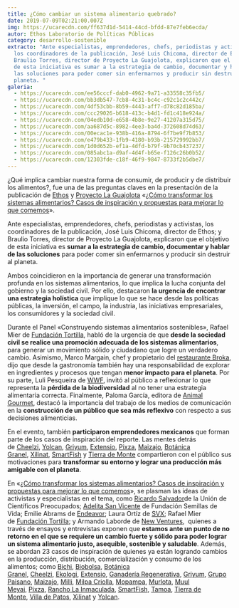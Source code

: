```yaml
---
title: ¿Cómo cambiar un sistema alimentario quebrado?
date: 2019-07-09T02:21:00.007Z
img: https://ucarecdn.com/ff637d1d-5414-44cd-bfdd-87e7feb6ecda/
autor: Ethos Laboratorio de Políticas Públicas
category: desarrollo-sostenible
extracto: "Ante especialistas, emprendedores, chefs, periodistas y activistas,
  los coordinadores de la publicación, José Luis Chicoma, director de Ethos; y
  Braulio Torres, director de Proyecto La Guajolota, explicaron que el objetivo
  de esta iniciativa es sumar a la estrategia de cambio, documentar y hablar de
  las soluciones para poder comer sin enfermarnos y producir sin destruir al
  planeta. "
galeria:
  - https://ucarecdn.com/ee56cccf-dab0-4962-9a71-a33558c35fb5/
  - https://ucarecdn.com/bb3db547-7cb8-4c31-bc4c-c92c1c2c442c/
  - https://ucarecdn.com/4df53cbb-8b59-4443-aff7-d78c82d185ba/
  - https://ucarecdn.com/ccc29026-b618-413c-b4d1-fd1c418e924a/
  - https://ucarecdn.com/04edb10d-e658-4b8e-9e27-41207a315d75/
  - https://ucarecdn.com/aa687d5c-8982-4ee3-ba4d-372608d74d63/
  - https://ucarecdn.com/00ecac1e-938b-416a-8794-6f7be9f7b853/
  - https://ucarecdn.com/e479b433-1fb9-4180-b93b-215729992bb7/
  - https://ucarecdn.com/1d0d652b-ef1a-4dfd-b79f-9b70cb437237/
  - https://ucarecdn.com/085abc1a-d9af-4d4f-b65e-f126c26b0b52/
  - https://ucarecdn.com/12303fde-c18f-46f9-9847-8733f2b5dbe7/
---
```

¿Qué implica cambiar nuestra forma de consumir, de producir y de distribuir los alimentos?, fue una de las preguntas claves en la presentación de la publicación de [Ethos](https://www.ethos.org.mx/es/) y [Proyecto La Guajolota](https://www.proyectolaguajolota.org/) «[¿Cómo transformar los sistemas alimentarios? Casos de inspiración y propuestas para mejorar lo que comemos](https://www.ethos.org.mx/es/ethos-publications/como-transformar-los-sistemas-alimentarios/)».

Ante especialistas, emprendedores, chefs, periodistas y activistas, los coordinadores de la publicación, José Luis Chicoma, director de Ethos; y Braulio Torres, director de Proyecto La Guajolota, explicaron que el objetivo de esta iniciativa es **sumar a la estrategia de cambio, documentar y hablar de las soluciones** para poder comer sin enfermarnos y producir sin destruir al planeta. 

Ambos coincidieron en la importancia de generar una transformación profunda en los sistemas alimentarios, lo que implica la lucha conjunta del gobierno y la sociedad civil. Por ello, destacaron **la urgencia de encontrar una estrategia holística** que implique lo que se hace desde las políticas públicas, la inversión, el campo, la industria, las iniciativas empresariales, los consumidores y la sociedad civil.

Durante el Panel «Construyendo sistemas alimentarios sostenibles», Rafael Mier de [Fundación Tortilla](https://www.facebook.com/tortillademaizmexicana/), habló de la urgencia de que **desde la sociedad civil se realice una promoción adecuada de los sistemas alimentarios**, para generar un movimiento sólido y ciudadano que logre un verdadero cambio. Asimismo, Marco Margain, chef y propietario del [restaurante Broka](http://brokabistrot.com/), dijo que desde la gastronomía también hay una responsabilidad de explorar en ingredientes y procesos que tengan **menor impacto para el planeta**. Por su parte, Luli Pesqueira de [WWF](http://www.wwf.org.mx/), invitó al público a reflexionar lo que representa la **pérdida de la biodiversidad** al no tener una estrategia alimentaria correcta. Finalmente, Paloma García, editora de [Animal Gourmet](https://www.animalgourmet.com/), destacó la importancia del trabajo de los medios de comunicación en la **construcción de un público que sea más reflexivo** con respecto a sus decisiones alimenticias. 

En el evento, también **participaron emprendedores mexicanos** que forman parte de los casos de inspiración del reporte. Las mentes detrás de [Cheelzi](http://cheelzi.com/), [Yolcan](https://yolcan.com/), [Griyum](https://www.griyum.com.mx/), [Extensio](https://www.extensio.mx/), [Pixza](http://pixza.mx/), [Maizajo](https://www.maizajo.com/about), [Botánica Granel](https://botanicagranel.mx/), [Xilinat](https://www.xilinat.com/?v=0b98720dcb2c), [SmartFish](https://smartfish.mx/) y [Tierra de Monte](https://www.tierrademonte.com/) compartieron con el público sus motivaciones para **transformar su entorno y lograr una producción más amigable con el planeta**.

En «[¿Cómo transformar los sistemas alimentarios? Casos de inspiración y propuestas para mejorar lo que comemos](https://www.ethos.org.mx/es/ethos-publications/como-transformar-los-sistemas-alimentarios/)», se plasman las ideas de activistas y especialistas en el tema, como [Ricardo Salvador](https://www.ucsusa.org/about/staff/staff/ricardo-salvador.html)de la Unión de Científicos Preocupados; [Adelita San Vicente](https://www.uccs.mx/expertos/agricultura_alimentacion/adelita-san-vicente-tello.html) de Fundación Semillas de Vida; Emilie Abrams de [Endeavor](https://www.endeavor.org.mx/); Laura Ortíz de [SVX](http://svx.mx/); Rafael Mier de [Fundación Tortilla](https://www.facebook.com/tortillademaizmexicana/); y Armando Laborde de [New Ventures](https://nvgroup.org/),  quienes a través de ensayos y entrevistas exponen que **estamos ante un punto de no retorno en el que se requiere un cambio fuerte y sólido para poder lograr un sistema alimentario justo, asequible, sostenible y saludable**. Además, se abordan 23 casos de inspiración de quienes ya están logrando cambios en la producción, distribución, comercialización y consumo de los alimentos; como [Bichi](https://www.facebook.com/winesbichi/), [Biobolsa](http://sistemabiobolsa.com/), [Botánica Granel](https://botanicagranel.mx/), [Cheelzi](http://cheelzi.com/), [Ekologi](http://ekologi.com.mx/), [Extensio](https://www.extensio.mx/), [Ganadería Regenerativa](https://www.ganaderiaregenerativa.com/), [Griyum](https://www.griyum.com.mx/), [Grupo Paisano](http://www.grupopaisano.com/), [Maizajo](https://www.maizajo.com/about), [Milli](https://www.facebook.com/millicholula/), [Milpa Criolla](https://www.milpacriolla.com/), [Mopampa](https://www.facebook.com/chilsec.salsas/), [Murlota](http://grupomurlota.mex.tl/1674895_Grupo-MURLOTA.html), [Muul Meyaj](https://www.facebook.com/muulmeyaj.muulmeyaj), [Pixza](http://pixza.mx/), [Rancho La Inmaculada](https://www.rancholainmaculada.com/), [SmartFish](https://smartfish.mx/), [Tamoa](http://tamoa.mx/es/), [Tierra de Monte](https://www.tierrademonte.com/), [Villa de Patos](https://villadepatos.com/), [Xilinat](https://www.xilinat.com/?v=0b98720dcb2c) y [Yolcan](https://yolcan.com/).